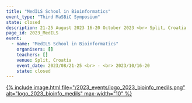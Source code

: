 ```yaml
---
title: "MedILS School in Bioinformatics"
event_type: "Third MaSBiC Symposium"
state: closed
description: 21-25 August 2023 16-20 October 2023 <br> Split, Croatia
page_id: 2023_MedILS
event:
  - name: "MedILS School in Bioinformatics"
    organisers: []
    teachers: []
    venue: Split, Croatia
    event_date: 2023/08/21-25 <br> - <br> 2023/10/16-20
    state: closed
---
```


[{% include image.html file="/2023_events/logo_2023_bioinfo_medils.png" alt="logo_2023_bioinfo_medils" max-width="10" %}](https://bioinfo.medils.hr/)
